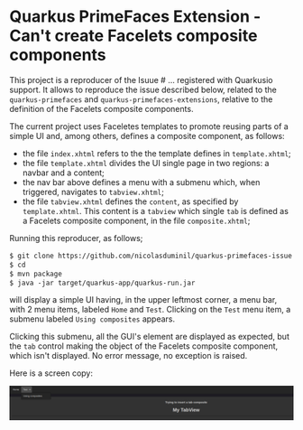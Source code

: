 # Quarkus PrimeFaces Extension - Can't create Facelets composite components

This project is a reproducer of the Isuue # ... registered with Quarkusio support. 
It allows to reproduce the issue described below, related to the `quarkus-primefaces`
and `quarkus-primefaces-extensions`, relative to the definition of the Facelets
composite components.

The current project uses Faceletes templates to promote reusing parts of a simple UI
and, among others, defines a composite component, as follows:

  - the file `index.xhtml` refers to the the template defines in `template.xhtml`;
  - the file `template.xhtml` divides the UI single page in two regions: a navbar and a content;
  - the nav bar above defines a menu with a submenu which, when triggered, navigates to `tabview.xhtml`;
  - the file `tabview.xhtml` defines the `content`, as specified by `template.xhtml`. This content is a `tabview` which single `tab` is defined as a Facelets composite component, in the file `composite.xhtml`;

Running this reproducer, as follows;

    $ git clone https://github.com/nicolasduminil/quarkus-primefaces-issue
    $ cd
    $ mvn package
    $ java -jar target/quarkus-app/quarkus-run.jar

will display a simple UI having, in the upper leftmost corner, a menu bar, with
2 menu items, labeled `Home` and `Test`. Clicking on the `Test` menu item, a submenu
labeled `Using composites` appears.

Clicking this submenu, all the GUI's element are displayed as expected, but the `tab` control making 
the object of the Facelets composite component, which isn't displayed. 
No error message, no exception is raised.

Here is a screen copy:

![screen](./screen.png)